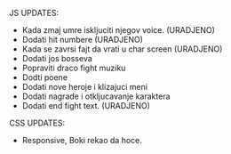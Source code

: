 JS UPDATES:

- Kada zmaj umre iskljuciti njegov voice. (URADJENO)
- Dodati hit numbere (URADJENO)
- Kada se zavrsi fajt da vrati u char screen (URADJENO)
- Dodati jos bosseva
- Popraviti draco fight muziku
- Dodti poene
- Dodati nove heroje i klizajuci meni
- Dodati nagrade i otkljucavanje karaktera
- Dodati end fight text. (URADJENO)

CSS UPDATES:

- Responsive, Boki rekao da hoce.
